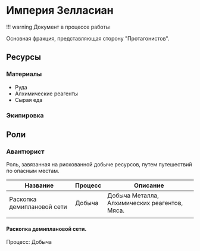 # Империя Зелласиан
!!! warning
	Документ в процессе работы

Основная фракция, представляющая сторону "Протагонистов".

## Ресурсы

### Материалы
- Руда
- Алхимические реагенты
- Сырая еда

### Экипировка

## Роли

### Авантюрист
Роль, завязанная на рискованной добыче ресурсов, путем путешествий по опасным местам.

| Название | Процесс | Описание |
|----------|---------| -------- |
| Раскопка демиплановой сети | Добыча | Добыча Металла, Алхимических реагентов, Мяса.  |
|  |  |

#### Раскопка демиплановой сети.
Процесс: Добыча
